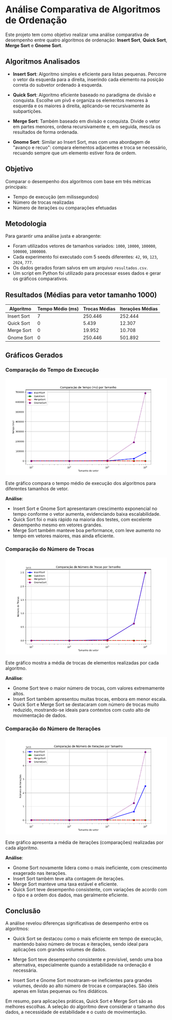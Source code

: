 # Análise Comparativa de Algoritmos de Ordenação

Este projeto tem como objetivo realizar uma análise comparativa de desempenho entre quatro algoritmos de ordenação: **Insert Sort**, **Quick Sort**, **Merge Sort** e **Gnome Sort**.

## Algoritmos Analisados

- **Insert Sort**: Algoritmo simples e eficiente para listas pequenas. Percorre o vetor da esquerda para a direita, inserindo cada elemento na posição correta do subvetor ordenado à esquerda.

- **Quick Sort**: Algoritmo eficiente baseado no paradigma de divisão e conquista. Escolhe um pivô e organiza os elementos menores à esquerda e os maiores à direita, aplicando-se recursivamente às subpartições.

- **Merge Sort**: Também baseado em divisão e conquista. Divide o vetor em partes menores, ordena recursivamente e, em seguida, mescla os resultados de forma ordenada.

- **Gnome Sort**: Similar ao Insert Sort, mas com uma abordagem de "avanço e recuo": compara elementos adjacentes e troca se necessário, recuando sempre que um elemento estiver fora de ordem.

## Objetivo

Comparar o desempenho dos algoritmos com base em três métricas principais:

- Tempo de execução (em milissegundos)
- Número de trocas realizadas
- Número de iterações ou comparações efetuadas

## Metodologia

Para garantir uma análise justa e abrangente:

- Foram utilizados vetores de tamanhos variados: `1000`, `10000`, `100000`, `500000`, `1000000`.
- Cada experimento foi executado com 5 seeds diferentes: `42`, `99`, `123`, `2024`, `777`.
- Os dados gerados foram salvos em um arquivo `resultados.csv`.
- Um script em Python foi utilizado para processar esses dados e gerar os gráficos comparativos.

## Resultados (Médias para vetor tamanho 1000)

| Algoritmo   | Tempo Médio (ms) | Trocas Médias  | Iterações Médias |
|-------------|------------------|---------------|------------------|
| Insert Sort | 7                | 250.446       | 252.444          |
| Quick Sort  | 0                | 5.439         | 12.307           |
| Merge Sort  | 0                | 19.952        | 10.708           |
| Gnome Sort  | 0                | 250.446       | 501.892          |

## Gráficos Gerados

### Comparação do Tempo de Execução

![Tempo de Execução](Graficos/comparacao_tempo.png)

Este gráfico compara o tempo médio de execução dos algoritmos para diferentes tamanhos de vetor.

**Análise**:
- Insert Sort e Gnome Sort apresentaram crescimento exponencial no tempo conforme o vetor aumenta, evidenciando baixa escalabilidade.
- Quick Sort foi o mais rápido na maioria dos testes, com excelente desempenho mesmo em vetores grandes.
- Merge Sort também manteve boa performance, com leve aumento no tempo em vetores maiores, mas ainda eficiente.

### Comparação do Número de Trocas

![Número de Trocas](Graficos/comparacao_trocas.png)

Este gráfico mostra a média de trocas de elementos realizadas por cada algoritmo.

**Análise**:
- Gnome Sort teve o maior número de trocas, com valores extremamente altos.
- Insert Sort também apresentou muitas trocas, embora em menor escala.
- Quick Sort e Merge Sort se destacaram com número de trocas muito reduzido, mostrando-se ideais para contextos com custo alto de movimentação de dados.

### Comparação do Número de Iterações

![Número de Iterações](Graficos/comparacao_iteracoes.png)

Este gráfico apresenta a média de iterações (comparações) realizadas por cada algoritmo.



**Análise**:
- Gnome Sort novamente lidera como o mais ineficiente, com crescimento exagerado nas iterações.
- Insert Sort também teve alta contagem de iterações.
- Merge Sort manteve uma taxa estável e eficiente.
- Quick Sort teve desempenho consistente, com variações de acordo com o tipo e a ordem dos dados, mas geralmente eficiente.

## Conclusão

A análise revelou diferenças significativas de desempenho entre os algoritmos:

- Quick Sort se destacou como o mais eficiente em tempo de execução, mantendo baixo número de trocas e iterações, sendo ideal para aplicações com grandes volumes de dados.

- Merge Sort teve desempenho consistente e previsível, sendo uma boa alternativa, especialmente quando a estabilidade na ordenação é necessária.

- Insert Sort e Gnome Sort mostraram-se ineficientes para grandes volumes, devido ao alto número de trocas e comparações. São úteis apenas em listas pequenas ou fins didáticos.

Em resumo, para aplicações práticas, Quick Sort e Merge Sort são as melhores escolhas. A seleção do algoritmo deve considerar o tamanho dos dados, a necessidade de estabilidade e o custo de movimentação.
